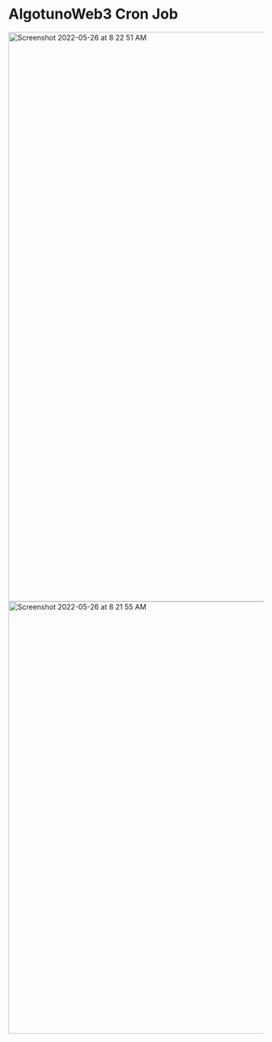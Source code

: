 # AlgotunoWeb3 Cron Job

<img width="1125" alt="Screenshot 2022-05-26 at 8 22 51 AM" src="https://user-images.githubusercontent.com/105592237/170390780-8f6eeb17-44fc-4643-93bf-bc9cb4613344.png">

<img width="854" alt="Screenshot 2022-05-26 at 8 21 55 AM" src="https://user-images.githubusercontent.com/105592237/170391302-9fe7e724-210c-4cc2-b0c7-12f1346a8acc.png">
